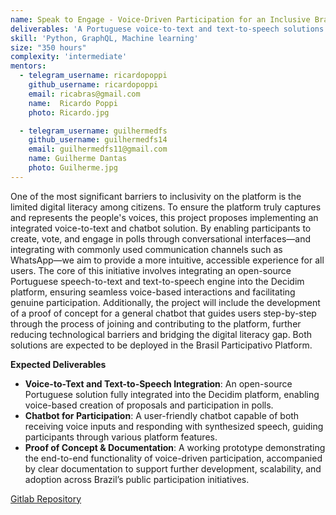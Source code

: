 ```yaml
---
name: Speak to Engage - Voice-Driven Participation for an Inclusive Brasil Participativo
deliverables: 'A Portuguese voice-to-text and text-to-speech solutions into Decidim, deploying a user-friendly chatbot, and providing a proof-of-concept demonstration with comprehensive documentation.'
skill: 'Python, GraphQL, Machine learning'
size: "350 hours"
complexity: 'intermediate'
mentors: 
  - telegram_username: ricardopoppi   
    github_username: ricardopoppi  
    email: ricabras@gmail.com 
    name:  Ricardo Poppi
    photo: Ricardo.jpg

  - telegram_username: guilhermedfs
    github_username: guilhermedfs14
    email: guilhermedfs11@gmail.com
    name: Guilherme Dantas
    photo: Guilherme.jpg
---
```

One of the most significant barriers to inclusivity on the platform is the limited digital literacy among citizens. To ensure the platform truly captures and represents the people's voices, this project proposes implementing an integrated voice-to-text and chatbot solution. By enabling participants to create, vote, and engage in polls through conversational interfaces—and integrating with commonly used communication channels such as WhatsApp—we aim to provide a more intuitive, accessible experience for all users. The core of this initiative involves integrating an open-source Portuguese speech-to-text and text-to-speech engine into the Decidim platform, ensuring seamless voice-based interactions and facilitating genuine participation. Additionally, the project will include the development of a proof of concept for a general chatbot that guides users step-by-step through the process of joining and contributing to the platform, further reducing technological barriers and bridging the digital literacy gap. Both solutions are expected to be deployed in the Brasil Participativo Platform.

**Expected Deliverables**

- **Voice-to-Text and Text-to-Speech Integration**: An open-source Portuguese solution fully integrated into the Decidim platform, enabling voice-based creation of proposals and participation in polls.
- **Chatbot for Participation**: A user-friendly chatbot capable of both receiving voice inputs and responding with synthesized speech, guiding participants through various platform features.
- **Proof of Concept & Documentation**: A working prototype demonstrating the end-to-end functionality of voice-driven participation, accompanied by clear documentation to support further development, scalability, and adoption across Brazil’s public participation initiatives.



<a href="https://gitlab.com/lappis-unb/decidimbr">Gitlab Repository</a>
